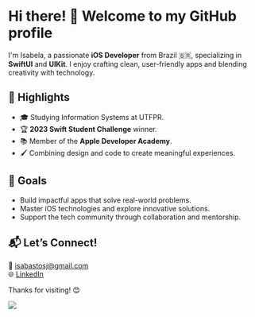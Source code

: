 # Hi there! 👋 Welcome to my GitHub profile

I'm Isabela, a passionate **iOS Developer** from Brazil 🇧🇷, specializing in **SwiftUI** and **UIKit**. I enjoy crafting clean, user-friendly apps and blending creativity with technology.

## 🌟 Highlights
- 🎓 Studying Information Systems at UTFPR.
- 🏆 **2023 Swift Student Challenge** winner.
- 📚 Member of the **Apple Developer Academy**.
- 🖌️ Combining design and code to create meaningful experiences.

## 🚀 Goals
- Build impactful apps that solve real-world problems.
- Master iOS technologies and explore innovative solutions.
- Support the tech community through collaboration and mentorship.

## 📬 Let’s Connect!
📩 isabastosj@gmail.com  
🌐 [LinkedIn](https://www.linkedin.com/in/isabelajastrombek/)  

Thanks for visiting! 😊  

![](https://github-readme-stats.vercel.app/api?username=isabelajastrombek&theme=tokyonight&hide_border=false&include_all_commits=true&count_private=true)<br/>
